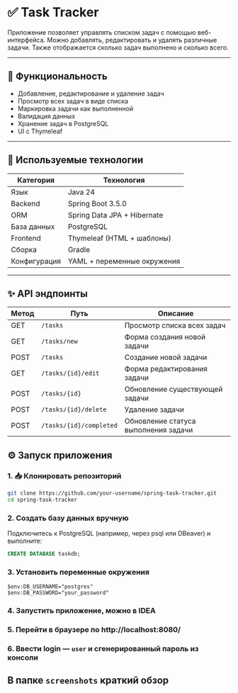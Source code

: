 # ✅ Task Tracker

Приложение позволяет управлять списком задач с помощью веб-интерфейса.
Можно добавлять, редактировать и удалять различные задачи. Также отображается сколько задач выполнено и сколько всего.

---

## 🚀 Функциональность

- Добавление, редактирование и удаление задач
- Просмотр всех задач в виде списка
- Маркировка задачи как выполненной
- Валидация данных
- Хранение задач в PostgreSQL
- UI с Thymeleaf

---

## 🧰 Используемые технологии

| Категория        | Технология                  |
|------------------|-----------------------------|
| Язык             | Java 24                     |
| Backend          | Spring Boot 3.5.0           |
| ORM              | Spring Data JPA + Hibernate |
| База данных      | PostgreSQL                  |
| Frontend         | Thymeleaf (HTML + шаблоны)  |
| Сборка           | Gradle                      |
| Конфигурация     | YAML + переменные окружения |

---

## ✨ API эндпоинты
| Метод | Путь                     | Описание                            |
|-------|--------------------------|-----------------------------------|
| GET   | `/tasks`                 | Просмотр списка всех задач        |
| GET   | `/tasks/new`             | Форма создания новой задачи       |
| POST  | `/tasks`                 | Создание новой задачи              |
| GET   | `/tasks/{id}/edit`       | Форма редактирования задачи       |
| POST  | `/tasks/{id}`            | Обновление существующей задачи    |
| POST  | `/tasks/{id}/delete`     | Удаление задачи                   |
| POST  | `/tasks/{id}/completed`  | Обновление статуса выполнения задачи |


## ⚙️ Запуск приложения

### 1. 📥 Клонировать репозиторий

```bash
git clone https://github.com/your-username/spring-task-tracker.git
cd spring-task-tracker
```

### 2. Создать базу данных вручную
Подключитесь к PostgreSQL (например, через psql или DBeaver) и выполните:
```sql
CREATE DATABASE taskdb;
```

### 3. Установить переменные окружения
```
$env:DB_USERNAME="postgres"
$env:DB_PASSWORD="your_password"
```

### 4. Запустить приложение, можно в IDEA

### 5. Перейти в браузере по http://localhost:8080/

### 6. Ввести login — `user` и сгенерированный пароль из консоли


## В папке `screenshots` краткий обзор

